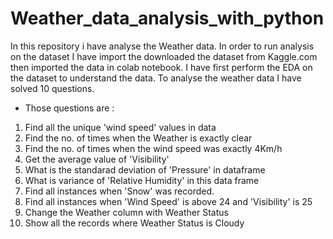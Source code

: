 # Weather_data_analysis_with_python

In this repository i have analyse the Weather data. In order to run analysis on the dataset I have import the downloaded the dataset from Kaggle.com then imported the data in colab notebook. I have first perform the EDA on the dataset to understand the data. To analyse the weather data I have solved 10 questions.

- Those questions are :
  
1. Find all the unique 'wind speed' values in data
2. Find the no. of times when the Weather is exactly clear
3. Find the no. of times when the wind speed was exactly 4Km/h
4. Get the average value of 'Visibility'
5. What is the standarad deviation of 'Pressure' in dataframe
6. What is variance of 'Relative Humidity' in this data frame
7. Find all instances when 'Snow' was recorded.
8. Find all instances when 'Wind Speed' is above 24 and 'Visibility' is 25
9. Change the Weather column with Weather Status
10. Show all the records where Weather Status is Cloudy
